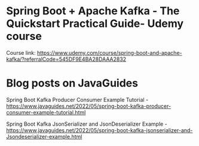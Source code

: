 # Spring Boot + Apache Kafka - The Quickstart Practical Guide- Udemy course

Course link: https://www.udemy.com/course/spring-boot-and-apache-kafka/?referralCode=545DF9E4BA28DAAA2832

# Blog posts on JavaGuides
Spring Boot Kafka Producer Consumer Example Tutorial - https://www.javaguides.net/2022/05/spring-boot-kafka-producer-consumer-example-tutorial.html

Spring Boot Kafka JsonSerializer and JsonDeserializer Example - https://www.javaguides.net/2022/05/spring-boot-kafka-jsonserializer-and-Jsondeserializer-example.html
